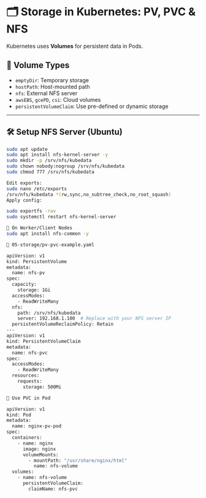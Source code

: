 # 🗂️ Storage in Kubernetes: PV, PVC & NFS

Kubernetes uses **Volumes** for persistent data in Pods.

## 🔖 Volume Types
- `emptyDir`: Temporary storage
- `hostPath`: Host-mounted path
- `nfs`: External NFS server
- `awsEBS`, `gcePD`, `csi`: Cloud volumes
- `persistentVolumeClaim`: Use pre-defined or dynamic storage

---

## 🛠️ Setup NFS Server (Ubuntu)
```bash
sudo apt update
sudo apt install nfs-kernel-server -y
sudo mkdir -p /srv/nfs/kubedata
sudo chown nobody:nogroup /srv/nfs/kubedata
sudo chmod 777 /srv/nfs/kubedata

Edit exports:
sudo nano /etc/exports
/srv/nfs/kubedata *(rw,sync,no_subtree_check,no_root_squash)
Apply config:

sudo exportfs -rav
sudo systemctl restart nfs-kernel-server

📍 On Worker/Client Nodes
sudo apt install nfs-common -y

📄 05-storage/pv-pvc-example.yaml

apiVersion: v1
kind: PersistentVolume
metadata:
  name: nfs-pv
spec:
  capacity:
    storage: 1Gi
  accessModes:
    - ReadWriteMany
  nfs:
    path: /srv/nfs/kubedata
    server: 192.168.1.100  # Replace with your NFS server IP
  persistentVolumeReclaimPolicy: Retain
---
apiVersion: v1
kind: PersistentVolumeClaim
metadata:
  name: nfs-pvc
spec:
  accessModes:
    - ReadWriteMany
  resources:
    requests:
      storage: 500Mi

📘 Use PVC in Pod

apiVersion: v1
kind: Pod
metadata:
  name: nginx-pv-pod
spec:
  containers:
    - name: nginx
      image: nginx
      volumeMounts:
        - mountPath: "/usr/share/nginx/html"
          name: nfs-volume
  volumes:
    - name: nfs-volume
      persistentVolumeClaim:
        claimName: nfs-pvc

